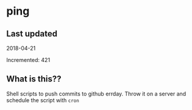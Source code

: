 # ping

## Last updated
2018-04-21

Incremented: 421

## What is this??
Shell scripts to push commits to github errday. Throw it on a server and schedule the script with `cron`
